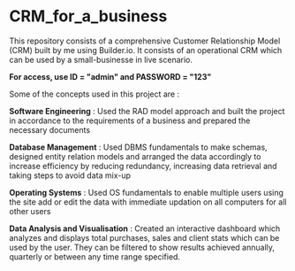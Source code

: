 # CRM_for_a_business
This repository consists of a comprehensive Customer Relationship Model (CRM) built by me using Builder.io. It consists of an operational CRM which can be used by a small-businesse in live scenario.

**For access, use ID = "admin" and PASSWORD = "123"**

Some of the concepts used in this project are :

**Software Engineering** : Used the RAD model approach and built the project in accordance to the requirements of a business and prepared the necessary documents

**Database Management** : Used DBMS fundamentals to make schemas, designed entity relation models and arranged the data accordingly to increase efficiency by reducing redundancy, increasing data retrieval and taking steps to avoid data mix-up

**Operating Systems** : Used OS fundamentals to enable multiple users using the site add or edit the data with immediate updation on all computers for all other users

**Data Analysis and Visualisation** : Created an interactive dashboard which analyzes and displays total purchases, sales and client stats which can be used by the user. They can be filtered to show results achieved annually, quarterly or between any time range specified.
